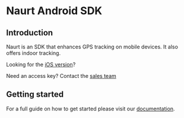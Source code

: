 # Naurt Android SDK

## Introduction 
Naurt is an SDK that enhances GPS tracking on mobile devices. It also offers indoor tracking. 

Looking for the [iOS version](https://github.com/Naurt-Ltd-Public/Naurt.swift)?

Need an access key? Contact the [sales team](https://www.naurt.com/#Contact1)

## Getting started

For a full guide on how to get started please visit our [documentation](https://docs.naurt.net/android_sdk). 

